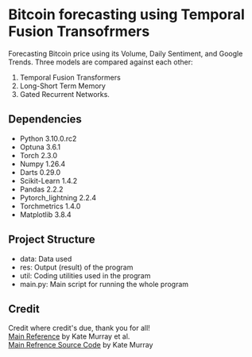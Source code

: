 # Bitcoin forecasting using Temporal Fusion Transofrmers
Forecasting Bitcoin price using its Volume, Daily Sentiment, and Google Trends. Three models are compared against each other:
1. Temporal Fusion Transformers
2. Long-Short Term Memory
3. Gated Recurrent Networks.

## Dependencies
* Python		3.10.0.rc2
* Optuna		3.6.1
* Torch			2.3.0
* Numpy 		1.26.4
* Darts 		0.29.0
* Scikit-Learn		1.4.2
* Pandas 		2.2.2
* Pytorch_lightning	2.2.4
* Torchmetrics 		1.4.0
* Matplotlib		3.8.4

## Project Structure
* data: Data used
* res: Output (result) of the program
* util: Coding utilities used in the program
* main.py: Main script for running the whole program

## Credit
Credit where credit's due, thank you for all!<br>
[Main Reference](https://www.mdpi.com/2571-9394/5/1/10) by Kate Murray et al.<br>
[Main Refrence Source Code](https://github.com/katemurraay/tsa_crt/tree/kmm4_branch) by Kate Murray